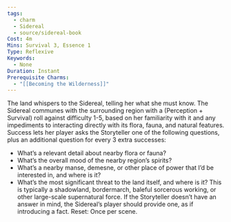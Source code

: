 ```yaml
---
tags:
  - charm
  - Sidereal
  - source/sidereal-book
Cost: 4m
Mins: Survival 3, Essence 1
Type: Reflexive
Keywords:
  - None
Duration: Instant
Prerequisite Charms:
  - "[[Becoming the Wilderness]]"
---
```

The land whispers to the Sidereal, telling her what she must know. The Sidereal communes with the surrounding region with a (Perception + Survival) roll against difficulty 1-5, based on her familiarity with it and any impediments to interacting directly with its flora, fauna, and natural features. Success lets her player asks the Storyteller one of the following questions, plus an additional question for every 3 extra successes: 
-  What’s a relevant detail about nearby flora or fauna? 
-  What’s the overall mood of the nearby region’s spirits? 
-  What’s a nearby manse, demesne, or other place of power that I’d be interested in, and where is it? 
-  What’s the most significant threat to the land itself, and where is it? This is typically a shadowland, bordermarch, baleful sorcerous working, or other large-scale supernatural force. If the Storyteller doesn’t have an answer in mind, the Sidereal’s player should provide one, as if introducing a fact. Reset: Once per scene.